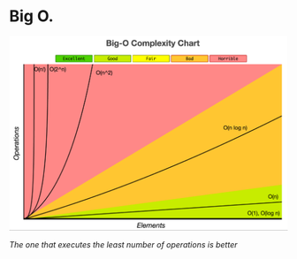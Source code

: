 # Big O.

![image](./02-Big-0/bigO.png)

*The one that executes the least number of operations is better*


  